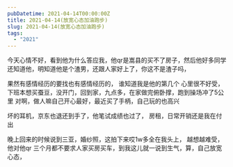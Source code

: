 ```yaml
---
pubDatetime: 2021-04-14T00:00:00Z
title: 2021-04-14(放宽心态加油跑步)
slug: 2021-04-14(放宽心态加油跑步)
tags:
  - "2021"
---
```


今天心情不好，看到他为什么答应我，他qr是嵩县的买不了房子，然后他好多同学还知道他，明知道他是个渣男，还跟人家好上了，你这不是渣子吗，

果然有感情经历的要找也有感情经历的， 谁知道我是他的第几个
心里很不好受，
下班本想买蚕豆，没开门，回到家，九点多，在家做完俯卧撑，跑到操场冲了5公里
对啊，做人嘛自己开心最好，最近买了手柄，自己玩的也高兴

坏的耳机，京东也退还到手了，他笔试成绩也过了， 房租，日常开销还是我在付出

晚上回来的时候说到三亚，婚纱照，这拍下来哎1w多全在我头上， 越想越难受，他对他qr 三个月都不要求人家买房买车，到我这儿就一说到生气，算，自己放宽心态，
